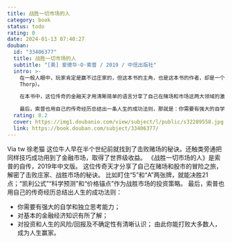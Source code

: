 ```yaml
---
title: 战胜一切市场的人
category: book
status: todo
rating: 0
date: 2024-01-13 07:40:27
douban:
  id: "33406377"
  title: 战胜一切市场的人
  subtitle: "[美] 爱德华·O·索普 / 2019 / 中信出版社"
  intro: >-
    在一般人眼中，玩家肯定是赢不过庄家的，但这本书的主角，也是这本书的作者，却是一个例外。他不仅在半个世纪前就找到了击败赌场的秘诀，而且还触类旁通地把这些技巧成功地运用到了一个更大的赌场——华尔街金融投资市场之中，并取得了世界级的投资收益。这个人就是爱德华·索普（Ed
    Thorp）。

    在本书中，这位传奇的金融天才用清晰简单的语言分享了自己在赌场和市场这两大领域的激动人心的冒险之旅，并分享了他击败庄家、战胜市场的秘诀，比如盯住“5”和“A”两张牌，就能决胜21点；而“凯利公式”“科学预测”和“价格锚点”则是战胜市场的最重要的投资策略。

    最后，索普也用自己的传奇经历总结出一条人生的成功法则，那就是：你需要有强大的自学能力、独立思考的能力，然后对基本的金融经济知识有所了解，对投资市场和人生当中的风险、回报和不确定性有清晰的认识，你就能够打败大多数人，成为让人羡慕的少数人生赢家之一。
  rating: 8.2
  cover: https://img1.doubanio.com/view/subject/l/public/s32289558.jpg
  link: https://book.douban.com/subject/33406377/
---
```


Via tw 徐老猫 这位牛人早在半个世纪前就找到了击败赌场的秘诀。还触类旁通把同样技巧成功用到了金融市场，取得了世界级收益。
《战胜一切市场的人》是索普的自传，2019年中文版。
这位传奇天才分享了自己在赌场和股市的冒险之旅，解密了击败庄家、战胜市场的秘诀。
比如盯住“5”和“A”两张牌，就能决胜21点；“凯利公式”“科学预测”和“价格锚点”作为战胜市场的投资策略。
最后，索普也用自己的传奇经历总结出人生的成功法则：
- 你需要有强大的自学和独立思考能力；
- 对基本的金融经济知识有所了解；
- 对投资和人生的风险/回报及不确定性有清晰认识；
由此你能打败大多数人，成为人生赢家。
